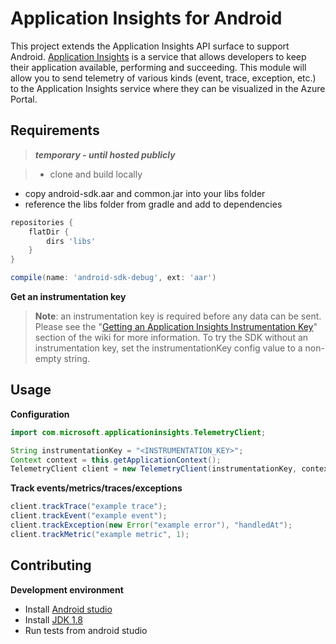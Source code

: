 # Application Insights for Android

This project extends the Application Insights API surface to support Android. [Application Insights](http://azure.microsoft.com/en-us/services/application-insights/) is a service that allows developers to keep their application available, performing and succeeding. This module will allow you to send telemetry of various kinds (event, trace, exception, etc.) to the Application Insights service where they can be visualized in the Azure Portal. 




## Requirements ##




>_****temporary - until hosted publicly****_

>- clone and build locally
- copy android-sdk.aar and common.jar into your libs folder
- reference the libs folder from gradle and add to dependencies

```gradle
repositories {
    flatDir {
        dirs 'libs'
    }
}

compile(name: 'android-sdk-debug', ext: 'aar')
```



**Get an instrumentation key**
>**Note**: an instrumentation key is required before any data can be sent. Please see the "[Getting an Application Insights Instrumentation Key](https://github.com/Microsoft/AppInsights-Home/wiki#getting-an-application-insights-instrumentation-key)" section of the wiki for more information. To try the SDK without an instrumentation key, set the instrumentationKey config value to a non-empty string.




## Usage ##
**Configuration**
```java
import com.microsoft.applicationinsights.TelemetryClient;
```
```java
String instrumentationKey = "<INSTRUMENTATION_KEY>";
Context context = this.getApplicationContext();
TelemetryClient client = new TelemetryClient(instrumentationKey, context);

```
**Track events/metrics/traces/exceptions**
```java
client.trackTrace("example trace");
client.trackEvent("example event");
client.trackException(new Error("example error"), "handledAt");
client.trackMetric("example metric", 1);
```


## Contributing ##
**Development environment**

* Install [Android studio](http://developer.android.com/sdk/index.html)
* Install [JDK 1.8](http://www.oracle.com/technetwork/java/javase/downloads/jdk8-downloads-2133151.html)
* Run tests from android studio